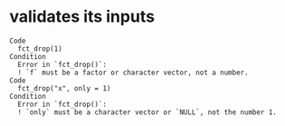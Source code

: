 # validates its inputs

    Code
      fct_drop(1)
    Condition
      Error in `fct_drop()`:
      ! `f` must be a factor or character vector, not a number.
    Code
      fct_drop("x", only = 1)
    Condition
      Error in `fct_drop()`:
      ! `only` must be a character vector or `NULL`, not the number 1.

